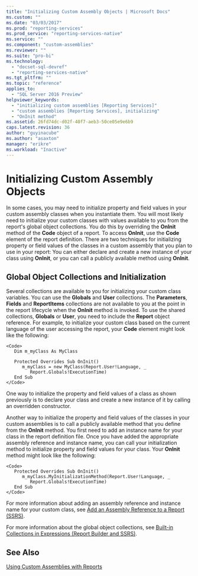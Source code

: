 ```yaml
---
title: "Initializing Custom Assembly Objects | Microsoft Docs"
ms.custom: ""
ms.date: "03/03/2017"
ms.prod: "reporting-services"
ms.prod_service: "reporting-services-native"
ms.service: ""
ms.component: "custom-assemblies"
ms.reviewer: ""
ms.suite: "pro-bi"
ms.technology: 
  - "docset-sql-devref"
  - "reporting-services-native"
ms.tgt_pltfrm: ""
ms.topic: "reference"
applies_to: 
  - "SQL Server 2016 Preview"
helpviewer_keywords: 
  - "initializing custom assemblies [Reporting Services]"
  - "custom assemblies [Reporting Services], initializing"
  - "OnInit method"
ms.assetid: 26fd74dc-d02f-40f7-aeb3-50ce05e9e6b9
caps.latest.revision: 36
author: "guyinacube"
ms.author: "asaxton"
manager: "erikre"
ms.workload: "Inactive"
---
```

# Initializing Custom Assembly Objects
  In some cases, you may need to initialize property and field values in your custom assembly classes when you instantiate them. You will most likely need to initialize your custom classes with values available to you from the report's global object collections. You do this by overriding the **OnInit** method of the **Code** object of a report. To access **OnInit**, use the **Code** element of the report definition. There are two techniques for initializing property or field values of the classes in a custom assembly that you plan to use in your report: You can either declare and create a new instance of your class using **OnInit**, or you can call a publicly available method using **OnInit**.  
  
## Global Object Collections and Initialization  
 Several collections are available to you for initializing your custom class variables. You can use the **Globals** and **User** collections. The **Parameters**, **Fields** and **ReportItems** collections are not available to you at the point in the report lifecycle when the **OnInit** method is invoked. To use the shared collections, **Globals** or **User**, you need to include the **Report** object reference. For example, to initialize your custom class based on the current language of the user accessing the report, your **Code** element might look like the following:  
  
```  
<Code>  
   Dim m_myClass As MyClass  
  
   Protected Overrides Sub OnInit()  
      m_myClass = new MyClass(Report.User!Language, _  
         Report.Globals!ExecutionTime)  
   End Sub  
</Code>  
```  
  
 One way to initialize the property and field values of a class as shown previously is to declare your class and create a new instance of it by calling an overridden constructor.  
  
 Another way to initialize the property and field values of the classes in your custom assemblies is to call a publicly available method that you define from the **OnInit** method. You first need to add an instance name for your class in the report definition file. Once you have added the appropriate assembly reference and instance name, you can call your initialization method to initialize property and field values for your class. Your **OnInit** method might look like the following:  
  
```  
<Code>  
   Protected Overrides Sub OnInit()  
      m_myClass.MyInitializationMethod(Report.User!Language, _  
         Report.Globals!ExecutionTime)  
   End Sub  
</Code>  
```  
  
 For more information about adding an assembly reference and instance name for your custom class, see [Add an Assembly Reference to a Report &#40;SSRS&#41;](../../reporting-services/report-design/add-an-assembly-reference-to-a-report-ssrs.md).  
  
 For more information about the global object collections, see [Built-in Collections in Expressions &#40;Report Builder and SSRS&#41;](../../reporting-services/report-design/built-in-collections-in-expressions-report-builder.md).  
  
## See Also  
 [Using Custom Assemblies with Reports](../../reporting-services/custom-assemblies/using-custom-assemblies-with-reports.md)  
  
  
